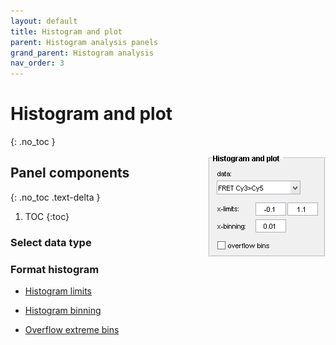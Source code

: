 ```yaml
---
layout: default
title: Histogram and plot
parent: Histogram analysis panels
grand_parent: Histogram analysis
nav_order: 3
---
```


# Histogram and plot
{: .no_toc }

<a href="../../assets/images/gui/HA-panel-plot.png"><img src="../../assets/images/gui/HA-panel-plot.png" style="float:right; max-width: 200px; margin-left: 15px;"/></a>

## Panel components
{: .no_toc .text-delta }

1. TOC
{:toc}

### Select data type

### Format histogram

* <u>Histogram limits</u>

* <u>Histogram binning</u>

* <u>Overflow extreme bins</u>
